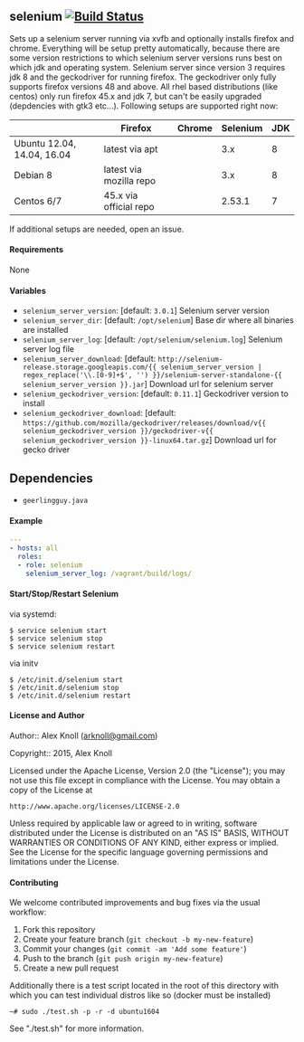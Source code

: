## selenium [![Build Status](https://travis-ci.org/MassiveHiggsField/ansible-role-selenium.svg?branch=master)](https://travis-ci.org/MassiveHiggsField/ansible-role-selenium)

Sets up a selenium server running via xvfb and optionally installs firefox and chrome. Everything will be setup pretty automatically, because there are some version restrictions to which 
selenium server versions runs best on which jdk and operating system. Selenium server since version 3 requires jdk 8 and the geckodriver for running firefox. The geckodriver only fully supports
firefox versions 48 and above. All rhel based distributions (like centos) only run firefox 45.x and jdk 7, but can't be easily upgraded (depdencies with gtk3 etc...). Following setups are 
supported right now:

|                             | Firefox                 | Chrome | Selenium | JDK  |
| --------------------------- | ----------------------- | ------ | -------- | ---- |
| Ubuntu 12.04, 14.04, 16.04  | latest via apt          |        | 3.x      | 8    |
| Debian 8                    | latest via mozilla repo |        | 3.x      | 8    |
| Centos 6/7                  | 45.x via official repo  |        | 2.53.1   | 7    | 

If additional setups are needed, open an issue. 

#### Requirements

None

#### Variables

* `selenium_server_version`:       [default: `3.0.1`] Selenium server version
* `selenium_server_dir`:           [default: `/opt/selenium`] Base dir where all binaries are installed
* `selenium_server_log`:           [default: `/opt/selenium/selenium.log`] Selenium server log file
* `selenium_server_download`:      [default: `http://selenium-release.storage.googleapis.com/{{ selenium_server_version | regex_replace('\\.[0-9]+$', '') }}/selenium-server-standalone-{{ selenium_server_version }}.jar`] Download url for selenium server
* `selenium_geckodriver_version`:  [default: `0.11.1`] Geckodriver version to install
* `selenium_geckodriver_download`: [default: `https://github.com/mozilla/geckodriver/releases/download/v{{ selenium_geckodriver_version }}/geckodriver-v{{ selenium_geckodriver_version }}-linux64.tar.gz`] Download url for gecko driver

## Dependencies

* `geerlingguy.java`

#### Example

```yaml
---
- hosts: all
  roles:
  - role: selenium
    selenium_server_log: /vagrant/build/logs/
```

#### Start/Stop/Restart Selenium

via systemd:

```
$ service selenium start
$ service selenium stop
$ service selenium restart
```

via initv

```
$ /etc/init.d/selenium start
$ /etc/init.d/selenium stop
$ /etc/init.d/selenium restart
```

#### License and Author

Author:: Alex Knoll (arknoll@gmail.com)

Copyright:: 2015, Alex Knoll

Licensed under the Apache License, Version 2.0 (the "License");
you may not use this file except in compliance with the License.
You may obtain a copy of the License at

    http://www.apache.org/licenses/LICENSE-2.0

Unless required by applicable law or agreed to in writing, software
distributed under the License is distributed on an "AS IS" BASIS,
WITHOUT WARRANTIES OR CONDITIONS OF ANY KIND, either express or implied.
See the License for the specific language governing permissions and
limitations under the License.

#### Contributing

We welcome contributed improvements and bug fixes via the usual workflow:

1. Fork this repository
2. Create your feature branch (`git checkout -b my-new-feature`)
3. Commit your changes (`git commit -am 'Add some feature'`)
4. Push to the branch (`git push origin my-new-feature`)
5. Create a new pull request

Additionally there is a test script located in the root of this directory with which you can test individual distros like so (docker must be installed)

    ~# sudo ./test.sh -p -r -d ubuntu1604
    
See "./test.sh" for more information.